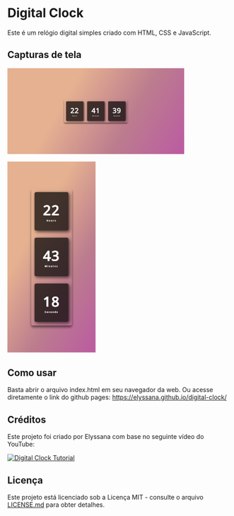 # Digital Clock

Este é um relógio digital simples criado com HTML, CSS e JavaScript.

## Capturas de tela

<p float="left">
  <img src="screencaptures/screencapture-digital-clock-desktop.png" alt="Desktop version
" width="400" />
  <p></p>
  <img src="screencaptures/screencapture-digital-clock-mobile.png" alt="Mobile version" width="200" />
</p>

## Como usar

Basta abrir o arquivo index.html em seu navegador da web. 
Ou acesse diretamente o link do github pages: https://elyssana.github.io/digital-clock/

## Créditos

Este projeto foi criado por Elyssana com base no seguinte vídeo do YouTube:

[![Digital Clock Tutorial](https://img.youtube.com/vi/GK0ok3ZCXwM/0.jpg)](https://www.youtube.com/watch?v=GK0ok3ZCXwM)

## Licença

Este projeto está licenciado sob a Licença MIT - consulte o arquivo [LICENSE.md](LICENSE.md) para obter detalhes.
